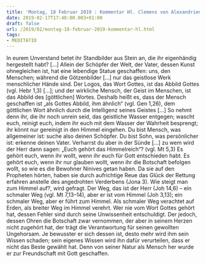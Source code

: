 ```yaml
---
title: 'Montag, 18 Februar 2019 : Kommentar Hl. Clemens von Alexandrien'
date: 2019-02-17T17:48:00.003+01:00
draft: false
url: /2019/02/montag-18-februar-2019-kommentar-hl.html
tags: 
- MEDITATIO
---
```


In eurem Unverstand betet ihr Standbilder aus Stein an, die ihr eigenhändig hergestellt habt? \[…\] Allein der Schöpfer der Welt, der Vater, dessen Kunst ohnegleichen ist, hat eine lebendige Statue geschaffen: uns, den Menschen; während die Götzenbilder \[…\] nur das geistlose Werk menschlicher Hände sind. Der Logos, das Wort Gottes, ist das Abbild Gottes (vgl. Hebr 1,3) \[…\]; und der wirkliche Mensch, der Geist im Menschen, ist das Abbild des \[göttlichen\] Wortes. Deshalb heißt es, dass der Mensch geschaffen ist „als Gottes Abbild, ihm ähnlich“ (vgl. Gen 1,26), dem göttlichen Wort ähnlich durch die Intelligenz seines Geistes \[…\] So nehmt denn ihr, die ihr noch unrein seid, das geistliche Wasser entgegen; wascht euch, reinigt euch, indem ihr euch mit dem Wasser der Wahrheit besprengt; ihr könnt nur gereinigt in den Himmel eingehen. Du bist Mensch, was allgemeiner ist: suche also deinen Schöpfer. Du bist Sohn, was persönlicher ist: erkenne deinen Vater. Verharrst du aber in der Sünde \[…\] zu wem wird der Herr dann sagen: „Euch gehört das Himmelreich“? (vgl. Mt 5,3) Es gehört euch, wenn ihr wollt, wenn ihr euch für Gott entschieden habt. Es gehört euch, wenn ihr nur glauben wollt, wenn ihr die Botschaft befolgen wollt, so wie es die Bewohner Ninives getan haben. Da sie auf den Propheten hörten, haben sie durch aufrichtige Reue das Glück der Rettung erfahren anstelle des angedrohten Verderbens (Jona 3). Wie steigt man zum Himmel auf?, wird gefragt. Der Weg, das ist der Herr (Joh 14,6) – ein schmaler Weg (vgl. Mt 7,13–14), aber er ist vom Himmel (Joh 3,13); ein schmaler Weg, aber er führt zum Himmel. Als schmaler Weg verachtet auf Erden, als breiter Weg im Himmel verehrt. Wer nie vom Wort Gottes gehört hat, dessen Fehler sind durch seine Unwissenheit entschuldigt. Der jedoch, dessen Ohren die Botschaft zwar vernommen, der aber in seinem Herzen nicht zugehört hat, der trägt die Verantwortung für seinen gewollten Ungehorsam. Je bewusster er sich dessen ist, desto mehr wird ihm sein Wissen schaden; sein eigenes Wissen wird ihn dafür verurteilen, dass er nicht das Beste gewählt hat. Denn von seiner Natur als Mensch her wurde er zur Freundschaft mit Gott geschaffen.